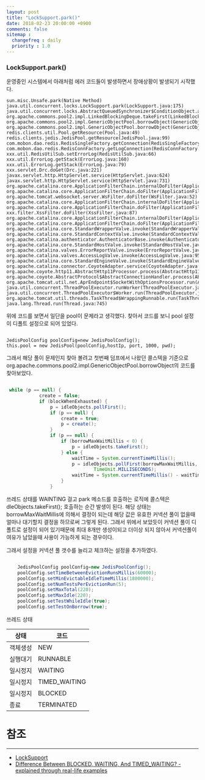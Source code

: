 ```yaml
---
layout: post
title: "LockSupport.park()"
date: 2018-02-23 20:00:00 +0900
comments: false
sitemap :
  changefreq : daily
  priority : 1.0
---
```


### LockSupport.park()

운영중인 시스템에서 아래처럼 에러 코드들이 발생하면서 장애상황이 발생되기 시작했다.

```
sun.misc.Unsafe.park(Native Method)
java.util.concurrent.locks.LockSupport.park(LockSupport.java:175)
java.util.concurrent.locks.AbstractQueuedSynchronizer$ConditionObject.await(AbstractQueuedSynchronizer.java:2039)
org.apache.commons.pool2.impl.LinkedBlockingDeque.takeFirst(LinkedBlockingDeque.java:524)
org.apache.commons.pool2.impl.GenericObjectPool.borrowObject(GenericObjectPool.java:438)
org.apache.commons.pool2.impl.GenericObjectPool.borrowObject(GenericObjectPool.java:361)
redis.clients.util.Pool.getResource(Pool.java:49)
redis.clients.jedis.JedisPool.getResource(JedisPool.java:99)
com.mobon.dao.redis.RedisSingleFactory.getConnection(RedisSingleFactory.java:133)
com.mobon.dao.redis.RedisConnFactory.getLogConnection(RedisConnFactory.java:79)
xxx.util.RedisUtilSub.setErrorLog(RedisUtilSub.java:66)
xxx.util.ErrorLog.getStack(ErrorLog.java:160)
xxx.util.ErrorLog.getStack(ErrorLog.java:79)
xxx.servlet.Drc.doGet(Drc.java:221)
javax.servlet.http.HttpServlet.service(HttpServlet.java:624)
javax.servlet.http.HttpServlet.service(HttpServlet.java:731)
org.apache.catalina.core.ApplicationFilterChain.internalDoFilter(ApplicationFilterChain.java:303)
org.apache.catalina.core.ApplicationFilterChain.doFilter(ApplicationFilterChain.java:208)
org.apache.tomcat.websocket.server.WsFilter.doFilter(WsFilter.java:52)
org.apache.catalina.core.ApplicationFilterChain.internalDoFilter(ApplicationFilterChain.java:241)
org.apache.catalina.core.ApplicationFilterChain.doFilter(ApplicationFilterChain.java:208)
xxx.filter.XssFilter.doFilter(XssFilter.java:87)
org.apache.catalina.core.ApplicationFilterChain.internalDoFilter(ApplicationFilterChain.java:241)
org.apache.catalina.core.ApplicationFilterChain.doFilter(ApplicationFilterChain.java:208)
org.apache.catalina.core.StandardWrapperValve.invoke(StandardWrapperValve.java:220)
org.apache.catalina.core.StandardContextValve.invoke(StandardContextValve.java:122)
org.apache.catalina.authenticator.AuthenticatorBase.invoke(AuthenticatorBase.java:505)
org.apache.catalina.core.StandardHostValve.invoke(StandardHostValve.java:170)
org.apache.catalina.valves.ErrorReportValve.invoke(ErrorReportValve.java:103)
org.apache.catalina.valves.AccessLogValve.invoke(AccessLogValve.java:956)
org.apache.catalina.core.StandardEngineValve.invoke(StandardEngineValve.java:116)
org.apache.catalina.connector.CoyoteAdapter.service(CoyoteAdapter.java:423)
org.apache.coyote.http11.AbstractHttp11Processor.process(AbstractHttp11Processor.java:1079)
org.apache.coyote.AbstractProtocol$AbstractConnectionHandler.process(AbstractProtocol.java:625)
org.apache.tomcat.util.net.AprEndpoint$SocketWithOptionsProcessor.run(AprEndpoint.java:2459)
java.util.concurrent.ThreadPoolExecutor.runWorker(ThreadPoolExecutor.java:1142)
java.util.concurrent.ThreadPoolExecutor$Worker.run(ThreadPoolExecutor.java:617)
org.apache.tomcat.util.threads.TaskThread$WrappingRunnable.run(TaskThread.java:61)
java.lang.Thread.run(Thread.java:745)

```
위에 코드를 보면서 일단을 pool이 문제라고 생각했다.
찾아서 코드를 보니 pool 설정이 디폴트 설정으로 되어 있었다.

```

JedisPoolConfig poolConfig=new JedisPoolConfig();
this.pool = new JedisPool(poolConfig,hostIp, port, 1000, pwd);

```

그래서 해당 풀이 문제인지 찾아 볼려고 첫번째 덤프에서 나왔던 콜스텍을 기준으로
org.apache.commons.pool2.impl.GenericObjectPool.borrowObject의 코드를 찾아보았다.

```java

 while (p == null) {
            create = false;
            if (blockWhenExhausted) {
                p = idleObjects.pollFirst();
                if (p == null) {
                    create = true;
                    p = create();
                }
                if (p == null) {
                    if (borrowMaxWaitMillis < 0) {
                        p = idleObjects.takeFirst();
                    } else {
                        waitTime = System.currentTimeMillis();
                        p = idleObjects.pollFirst(borrowMaxWaitMillis,
                                TimeUnit.MILLISECONDS);
                        waitTime = System.currentTimeMillis() - waitTime;
                    }
                }

```

쓰레드 상태를 WAINTING 걸고 park 메소드를 호출하는 로직에 콜스텍은 dleObjects.takeFirst(); 호출하는 순간 발생이 된다.
해당 상태는 borrowMaxWaitMillis에 의해서 결정이 되는데 해당 값은 유효한 커넥션 풀이 없을때 얼마나 대기할지 결정을 하므로써 그렇게 된다.
그래서 위에서 보았듯이 커넥션 풀이 디폴트로 설정이 되어 있기때문에 최대 8개만 생성이되고 더이상 되지 않아서
커넥션풀이 여유가 남았을때 사용이 가능하게 되는 경우이다.

그래서 설정을 커넥션 풀 갯수를 늘리고 체크하는 설정을 추가하였다.

```java

    JedisPoolConfig poolConfig=new JedisPoolConfig();
    poolConfig.setTimeBetweenEvictionRunsMillis(60000);
    poolConfig.setMinEvictableIdleTimeMillis(1800000);
    poolConfig.setNumTestsPerEvictionRun(5);
    poolConfig.setMaxTotal(220);
    poolConfig.setMaxIdle(220);
    poolConfig.setTestWhileIdle(true);
    poolConfig.setTestOnBorrow(true);

```
 쓰레드 상태
 
| 상태  | 코드 | 
| --- |  --- | 
| 객체생성 | NEW |  
| 실행대기 | RUNNABLE | 
| 일시정지 | WAITING | 
| 일시정지 | TIMED_WAITING | 
| 일시정지 | BLOCKED | 
| 종료 | TERMINATED |

 
# 참조 
-----
* [LockSupport](https://docs.oracle.com/javase/7/docs/api/java/util/concurrent/locks/LockSupport.html)
* [Difference Between BLOCKED, WAITING, And TIMED_WAITING? - explained through real-life examples](https://dzone.com/articles/difference-between-blocked-waiting-timed-waiting-e)

